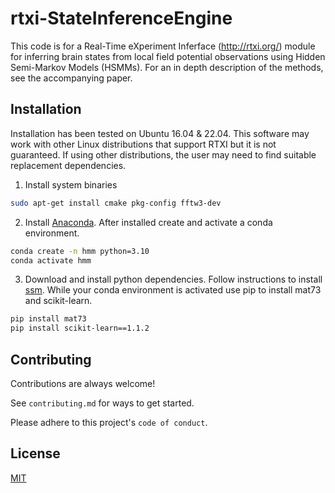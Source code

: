  # rtxi-StateInferenceEngine  
This code is for a Real-Time eXperiment Inferface (http://rtxi.org/) module for inferring 
brain states from local field potential observations using Hidden Semi-Markov
Models (HSMMs).  For an in depth description of the methods, see the accompanying paper.

## Installation

Installation has been tested on Ubuntu 16.04 & 22.04.  This software may work 
with other Linux distributions that support RTXI but it is not guaranteed.  If using
other distributions, the user may need to find suitable replacement dependencies.

1. Install system binaries
~~~bash
sudo apt-get install cmake pkg-config fftw3-dev
~~~
2. Install [Anaconda](https://www.digitalocean.com/community/tutorials/how-to-install-the-anaconda-python-distribution-on-ubuntu-22-04).
After installed create and activate a conda environment.
~~~bash
conda create -n hmm python=3.10
conda activate hmm
~~~
3. Download and install python dependencies. Follow instructions to install 
[ssm](https://github.com/lindermanlab/ssm). While your conda environment is activated
use pip to install mat73 and scikit-learn.
~~~bash
pip install mat73
pip install scikit-learn==1.1.2
~~~


## Contributing  

Contributions are always welcome!  

See `contributing.md` for ways to get started.  

Please adhere to this project's `code of conduct`.  

## License  

[MIT](https://choosealicense.com/licenses/mit/)
